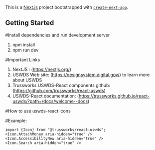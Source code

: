This is a [Next.js](https://nextjs.org/) project bootstrapped with [`create-next-app`](https://github.com/vercel/next.js/tree/canary/packages/create-next-app).

## Getting Started

 #Install dependencies and run development server
1) npm install
2) npm run dev

#Important Links
1) NextJS : (https://nextjs.org/)
2) USWDS Web site: (https://designsystem.digital.gov/) to learn more about USWDS
3) Trussworks USWDS-React components github: (https://github.com/trussworks/react-uswds)
4) USWDS-React documentation: (https://trussworks.github.io/react-uswds/?path=/docs/welcome--docs)

#How to use uswds-react icons

#Example:
```
import {Icon} from "@trussworks/react-uswds";
<Icon.AttachMoney aria-hidden="true" />
<Icon.AccessibilityNew aria-hidden="true" />
<Icon.Search aria-hidden="true" />
```
